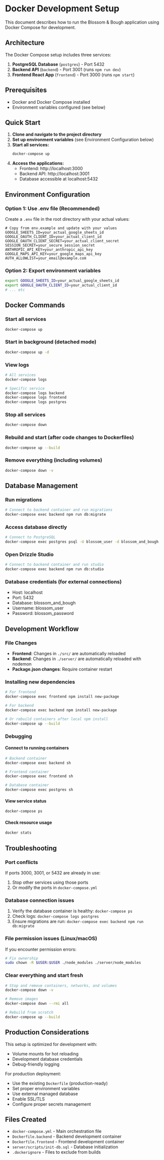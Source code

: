 # Docker Development Setup

This document describes how to run the Blossom & Bough application using Docker Compose for development.

## Architecture

The Docker Compose setup includes three services:

1. **PostgreSQL Database** (`postgres`) - Port 5432
2. **Backend API** (`backend`) - Port 3001 (runs `npm run dev`)
3. **Frontend React App** (`frontend`) - Port 3000 (runs `npm start`)

## Prerequisites

- Docker and Docker Compose installed
- Environment variables configured (see below)

## Quick Start

1. **Clone and navigate to the project directory**
2. **Set up environment variables** (see Environment Configuration below)
3. **Start all services:**
   ```bash
   docker-compose up
   ```
4. **Access the applications:**
   - Frontend: http://localhost:3000
   - Backend API: http://localhost:3001
   - Database accessible at localhost:5432

## Environment Configuration

### Option 1: Use .env file (Recommended)
Create a `.env` file in the root directory with your actual values:

```env
# Copy from env.example and update with your values
GOOGLE_SHEETS_ID=your_actual_google_sheets_id
GOOGLE_OAUTH_CLIENT_ID=your_actual_client_id
GOOGLE_OAUTH_CLIENT_SECRET=your_actual_client_secret
SESSION_SECRET=your_secure_session_secret
ANTHROPIC_API_KEY=your_anthropic_api_key
GOOGLE_MAPS_API_KEY=your_google_maps_api_key
AUTH_ALLOWLIST=your_email@example.com
```

### Option 2: Export environment variables
```bash
export GOOGLE_SHEETS_ID=your_actual_google_sheets_id
export GOOGLE_OAUTH_CLIENT_ID=your_actual_client_id
# ... etc
```

## Docker Commands

### Start all services
```bash
docker-compose up
```

### Start in background (detached mode)
```bash
docker-compose up -d
```

### View logs
```bash
# All services
docker-compose logs

# Specific service
docker-compose logs backend
docker-compose logs frontend
docker-compose logs postgres
```

### Stop all services
```bash
docker-compose down
```

### Rebuild and start (after code changes to Dockerfiles)
```bash
docker-compose up --build
```

### Remove everything (including volumes)
```bash
docker-compose down -v
```

## Database Management

### Run migrations
```bash
# Connect to backend container and run migrations
docker-compose exec backend npm run db:migrate
```

### Access database directly
```bash
# Connect to PostgreSQL
docker-compose exec postgres psql -U blossom_user -d blossom_and_bough
```

### Open Drizzle Studio
```bash
# Connect to backend container and run studio
docker-compose exec backend npm run db:studio
```

### Database credentials (for external connections)
- Host: localhost
- Port: 5432
- Database: blossom_and_bough
- Username: blossom_user
- Password: blossom_password

## Development Workflow

### File Changes
- **Frontend**: Changes in `./src/` are automatically reloaded
- **Backend**: Changes in `./server/` are automatically reloaded with nodemon
- **Package.json changes**: Require container restart

### Installing new dependencies
```bash
# For frontend
docker-compose exec frontend npm install new-package

# For backend
docker-compose exec backend npm install new-package

# Or rebuild containers after local npm install
docker-compose up --build
```

### Debugging

#### Connect to running containers
```bash
# Backend container
docker-compose exec backend sh

# Frontend container  
docker-compose exec frontend sh

# Database container
docker-compose exec postgres sh
```

#### View service status
```bash
docker-compose ps
```

#### Check resource usage
```bash
docker stats
```

## Troubleshooting

### Port conflicts
If ports 3000, 3001, or 5432 are already in use:
1. Stop other services using those ports
2. Or modify the ports in `docker-compose.yml`

### Database connection issues
1. Verify the database container is healthy: `docker-compose ps`
2. Check logs: `docker-compose logs postgres`
3. Ensure migrations are run: `docker-compose exec backend npm run db:migrate`

### File permission issues (Linux/macOS)
If you encounter permission errors:
```bash
# Fix ownership
sudo chown -R $USER:$USER ./node_modules ./server/node_modules
```

### Clear everything and start fresh
```bash
# Stop and remove containers, networks, and volumes
docker-compose down -v

# Remove images
docker-compose down --rmi all

# Rebuild from scratch
docker-compose up --build
```

## Production Considerations

This setup is optimized for development with:
- Volume mounts for hot reloading
- Development database credentials
- Debug-friendly logging

For production deployment:
- Use the existing `Dockerfile` (production-ready)
- Set proper environment variables
- Use external managed database
- Enable SSL/TLS
- Configure proper secrets management

## Files Created

- `docker-compose.yml` - Main orchestration file
- `Dockerfile.backend` - Backend development container
- `Dockerfile.frontend` - Frontend development container  
- `server/scripts/init-db.sql` - Database initialization
- `.dockerignore` - Files to exclude from builds 